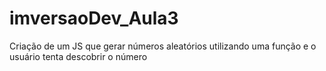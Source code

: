 # imversaoDev_Aula3
Criação de um JS que gerar números aleatórios utilizando uma função e o usuário tenta descobrir o número 
